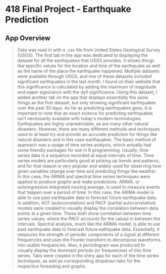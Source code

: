 # 418 Final Project - Earthquake Prediction

## App Overview

>Data was read in with a .csv file from United States Geological Survey (USGS).  The first tab in the app was dedicated to displaying the dataset for all the earthquakes that USGS provides.  It shows things like specific values for the location and time of the earthquake as well as the name of the place the earthquake happened.  Multiple datasets were available through USGS, and one of these datasets included significant earthquakes in the last month.  I found on their website that this significance is calculated by adding the maximum of magnitude and paper signicance with the dyfi significance.  Using this dataset, I added another tab on the app that displays essentially the same things as the first dataset, but only showing significant earthquakes over the past 30 days.  As far as predicting earthquakes goes, it is important to note that an exact science for predicting earthquakes isn't necessarily available with today's modern technologies.  Earthquakes are highly unpredictable, as are many other natural disasters.  However, there are many different methods and techniques used to at least try and provide an accurate prediction for things like natural disasters and in this case earthquakes.  The basic method of approach was a usage of time series analysis, which actually had some friendly packages for use in R programming.  Usually, time series data is a sequence recorded at equal intervals of time.  Time series models are particularly good at picking up trends and patterns, and for that reason is very popular and widely used for observing how given variables change over time and predicting things like weather. In this case, the ARIMA and spectral time series techniques were applied to produce graphs and make predictions.  ARIMA, or autoregressive integrated moving average, is used to measure events that happen over a period of time.  In this case, the ARIMA model is able to use past earthquake data to forecast future earthquake data.  In addition, ACF (autocorrelation) and PACF (partial autocorrelation) models were created to visually display the correlation between data points at a given time.  These both show correlation between time series values, where the PACF accounts for the values in between the intervals.  Spectral analysis, much like the ARIMA model, is able to use past earthquake data to forecast future eathquake data.  Essentially, it measures the strength of periodic components of a signal at different frequencies and uses the Fourier transform to decompose waveforms into usable frequencies.  Also, a periodogram was produced to visually display the dominant periods (or frequencies) of this time series.  Tabs were created in the shiny app for each of the time series techniques, as well as corresponding dropdown tabs for the respective foreasting and graphs.
